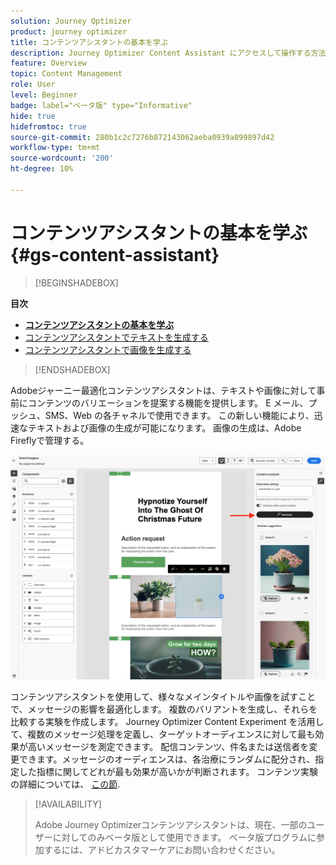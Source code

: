 ```yaml
---
solution: Journey Optimizer
product: journey optimizer
title: コンテンツアシスタントの基本を学ぶ
description: Journey Optimizer Content Assistant にアクセスして操作する方法を説明します
feature: Overview
topic: Content Management
role: User
level: Beginner
badge: label="ベータ版" type="Informative"
hide: true
hidefromtoc: true
source-git-commit: 280b1c2c7276b872143062aeba0939a899897d42
workflow-type: tm+mt
source-wordcount: '200'
ht-degree: 10%

---
```


# コンテンツアシスタントの基本を学ぶ {#gs-content-assistant}

>[!BEGINSHADEBOX]

**目次**

* **[コンテンツアシスタントの基本を学ぶ](gs-generative.md)**
* [コンテンツアシスタントでテキストを生成する](generative-title.md)
* [コンテンツアシスタントで画像を生成する](generative-image.md)

>[!ENDSHADEBOX]


Adobeジャーニー最適化コンテンツアシスタントは、テキストや画像に対して事前にコンテンツのバリエーションを提案する機能を提供します。 E メール、プッシュ、SMS、Web の各チャネルで使用できます。 この新しい機能により、迅速なテキストおよび画像の生成が可能になります。 画像の生成は、Adobe Fireflyで管理する。

![](assets/image-gen-ai.png)



コンテンツアシスタントを使用して、様々なメインタイトルや画像を試すことで、メッセージの影響を最適化します。 複数のバリアントを生成し、それらを比較する実験を作成します。 Journey Optimizer Content Experiment を活用して、複数のメッセージ処理を定義し、ターゲットオーディエンスに対して最も効果が高いメッセージを測定できます。 配信コンテンツ、件名または送信者を変更できます。メッセージのオーディエンスは、各治療にランダムに配分され、指定した指標に関してどれが最も効果が高いかが判断されます。 コンテンツ実験の詳細については、 [この節](../campaigns/content-experiment.md).


>[!AVAILABILITY]
>
>Adobe Journey Optimizerコンテンツアシスタントは、現在、一部のユーザーに対してのみベータ版として使用できます。 ベータ版プログラムに参加するには、アドビカスタマーケアにお問い合わせください。

